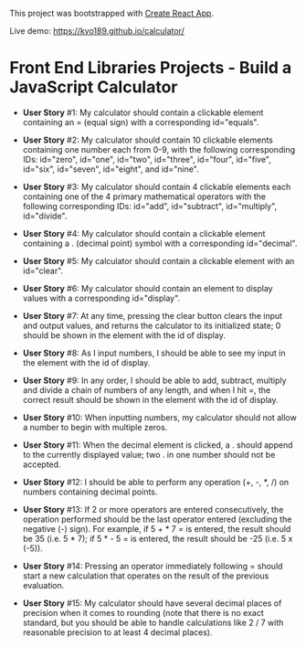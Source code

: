 This project was bootstrapped with [Create React App](https://github.com/facebook/create-react-app).

Live demo: https://kvo189.github.io/calculator/

# Front End Libraries Projects - Build a JavaScript Calculator

- **User Story** #1: My calculator should contain a clickable element containing an = (equal sign) with a corresponding id="equals".

- **User Story** #2: My calculator should contain 10 clickable elements containing one number each from 0-9, with the following corresponding IDs: id="zero", id="one", id="two", id="three", id="four", id="five", id="six", id="seven", id="eight", and id="nine".

- **User Story** #3: My calculator should contain 4 clickable elements each containing one of the 4 primary mathematical operators with the following corresponding IDs: id="add", id="subtract", id="multiply", id="divide".

- **User Story** #4: My calculator should contain a clickable element containing a . (decimal point) symbol with a corresponding id="decimal".

- **User Story** #5: My calculator should contain a clickable element with an id="clear".

- **User Story** #6: My calculator should contain an element to display values with a corresponding id="display".

- **User Story** #7: At any time, pressing the clear button clears the input and output values, and returns the calculator to its initialized state; 0 should be shown in the element with the id of display.

- **User Story** #8: As I input numbers, I should be able to see my input in the element with the id of display.

- **User Story** #9: In any order, I should be able to add, subtract, multiply and divide a chain of numbers of any length, and when I hit =, the correct result should be shown in the element with the id of display.

- **User Story** #10: When inputting numbers, my calculator should not allow a number to begin with multiple zeros.

- **User Story** #11: When the decimal element is clicked, a . should append to the currently displayed value; two . in one number should not be accepted.

- **User Story** #12: I should be able to perform any operation (+, -, *, /) on numbers containing decimal points.

- **User Story** #13: If 2 or more operators are entered consecutively, the operation performed should be the last operator entered (excluding the negative (-) sign). For example, if 5 + * 7 = is entered, the result should be 35 (i.e. 5 * 7); if 5 * - 5 = is entered, the result should be -25 (i.e. 5 x (-5)).

- **User Story** #14: Pressing an operator immediately following = should start a new calculation that operates on the result of the previous evaluation.

- **User Story** #15: My calculator should have several decimal places of precision when it comes to rounding (note that there is no exact standard, but you should be able to handle calculations like 2 / 7 with reasonable precision to at least 4 decimal places).
